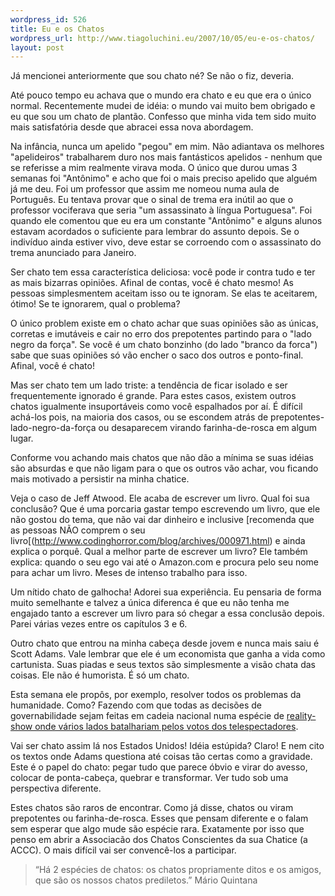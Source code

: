 ```yaml
--- 
wordpress_id: 526
title: Eu e os Chatos
wordpress_url: http://www.tiagoluchini.eu/2007/10/05/eu-e-os-chatos/
layout: post
---
```

Já mencionei anteriormente que sou chato né? Se não o fiz, deveria.

Até pouco tempo eu achava que o mundo era chato e eu que era o único normal. Recentemente mudei de idéia: o mundo vai muito bem obrigado e eu que sou um chato de plantão. Confesso que minha vida tem sido muito mais satisfatória desde que abracei essa nova abordagem.

Na infância, nunca um apelido "pegou" em mim. Não adiantava os melhores "apelideiros" trabalharem duro nos mais fantásticos apelidos - nenhum que se referisse a mim realmente virava moda. O único que durou umas 3 semanas foi "Antônimo" e acho que foi o mais preciso apelido que alguém já me deu. Foi um professor que assim me nomeou numa aula de Português. Eu tentava provar que o sinal de trema era inútil ao que o professor vociferava que seria "um assassinato à língua Portuguesa". Foi quando ele comentou que eu era um constante "Antônimo" e alguns alunos estavam acordados o suficiente para lembrar do assunto depois. Se o indivíduo ainda estiver vivo, deve estar se corroendo com o assassinato do trema anunciado para Janeiro.

Ser chato tem essa característica deliciosa: você pode ir contra tudo e ter as mais bizarras opiniões. Afinal de contas, você é chato mesmo! As pessoas simplesmentem aceitam isso ou te ignoram. Se elas te aceitarem, ótimo! Se te ignorarem, qual o problema?

O único problem existe em o chato achar que suas opiniões são as únicas, corretas e imutáveis e cair no erro dos prepotentes partindo para o "lado negro da força". Se você é um chato bonzinho (do lado "branco da forca") sabe que suas opiniões só vão encher o saco dos outros e ponto-final. Afinal, você é chato!

Mas ser chato tem um lado triste: a tendência de ficar isolado e ser frequentemente ignorado é grande. Para estes casos, existem outros chatos igualmente insuportáveis como você espalhados por aí. É difícil achá-los pois, na maioria dos casos, ou se escondem atrás de prepotentes-lado-negro-da-força ou desaparecem virando farinha-de-rosca em algum lugar.

Conforme vou achando mais chatos que não dão a mínima se suas idéias são absurdas e que não ligam para o que os outros vão achar, vou ficando mais motivado a persistir na minha chatice.

Veja o caso de Jeff Atwood. Ele acaba de escrever um livro. Qual foi sua conclusão? Que é uma porcaria gastar tempo escrevendo um livro, que ele não gostou do tema, que não vai dar dinheiro e inclusive [recomenda que as pessoas NÃO comprem o seu livro[(http://www.codinghorror.com/blog/archives/000971.html) e ainda explica o porquê. Qual a melhor parte de escrever um livro? Ele também explica: quando o seu ego vai até o Amazon.com e procura pelo seu nome para achar um livro. Meses de intenso trabalho para isso.

Um nítido chato de galhocha! Adorei sua experiência. Eu pensaria de forma muito semelhante e talvez a única diferenca é que eu não tenha me engajado tanto a escrever um livro para só chegar a essa conclusão depois. Parei várias vezes entre os capítulos 3 e 6.

Outro chato que entrou na minha cabeça desde jovem e nunca mais saiu é Scott Adams. Vale lembrar que ele é um economista que ganha a vida como cartunista. Suas piadas e seus textos são simplesmente a visão chata das coisas. Ele não é humorista. É só um chato.

Esta semana ele propôs, por exemplo, resolver todos os problemas da humanidade. Como? Fazendo com que todas as decisões de governabilidade sejam feitas em cadeia nacional numa espécie de [reality-show onde vários lados batalhariam pelos votos dos telespectadores](http://dilbertblog.typepad.com/the_dilbert_blog/2007/10/so-you-think-yo.html).

Vai ser chato assim lá nos Estados Unidos! Idéia estúpida? Claro! E nem cito os textos onde Adams questiona até coisas tão certas como a gravidade. Este é o papel do chato: pegar tudo que parece óbvio e virar do avesso, colocar de ponta-cabeça, quebrar e transformar. Ver tudo sob uma perspectiva diferente.

Estes chatos são raros de encontrar. Como já disse, chatos ou viram prepotentes ou farinha-de-rosca. Esses que pensam diferente e o falam sem esperar que algo mude são espécie rara. Exatamente por isso que penso em abrir a Associacão dos Chatos Conscientes da sua Chatice (a ACCC). O mais difícil vai ser convencê-los a participar.

> “Há 2 espécies de chatos: os chatos propriamente ditos e os amigos, que são os nossos chatos prediletos.”
> Mário Quintana
